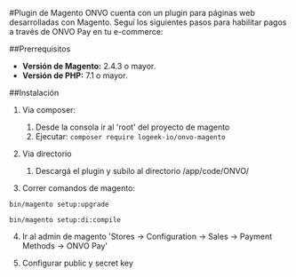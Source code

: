 #Plugin de Magento
ONVO cuenta con un plugin para páginas web desarrolladas con Magento. 
Seguí los siguientes pasos para habilitar pagos a través de ONVO Pay en tu e-commerce:

##Prerrequisitos
- **Versión de Magento:** 2.4.3 o mayor.
- **Versión de PHP:** 7.1 o mayor.

##Instalación
1. Via composer:
   1. Desde la consola ir al 'root' del proyecto de magento
   2. Ejecutar: `composer require logeek-io/onvo-magento`


2. Via directorio
   1. Descargá el plugin y subilo al directorio /app/code/ONVO/


3. Correr comandos de magento:

`bin/magento setup:upgrade`

`bin/magento setup:di:compile`

4. Ir al admin de magento 'Stores -> Configuration -> Sales -> Payment Methods -> ONVO Pay'


5. Configurar public y secret key
